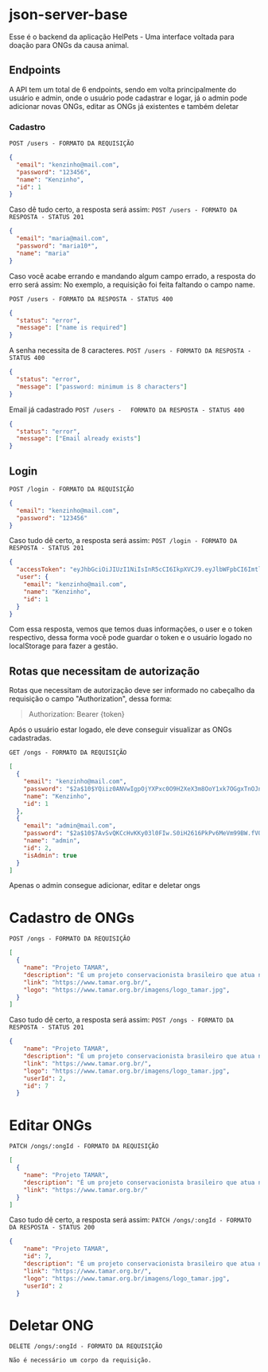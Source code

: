 # json-server-base

Esse é o backend da aplicação HelPets - Uma interface voltada para doação para ONGs da causa animal.

## Endpoints

A API tem um total de 6 endpoints, sendo em volta principalmente do usuário e admin, onde o usuário pode cadastrar e logar, já o admin pode adicionar novas ONGs, editar as ONGs já existentes e também deletar

### Cadastro

`POST /users - FORMATO DA REQUISIÇÃO`

```json
{
  "email": "kenzinho@mail.com",
  "password": "123456",
  "name": "Kenzinho",
  "id": 1
}
```

Caso dê tudo certo, a resposta será assim:
`POST /users - FORMATO DA RESPOSTA - STATUS 201`

```json
{
  "email": "maria@mail.com",
  "password": "maria10*",
  "name": "maria"
}
```

Caso você acabe errando e mandando algum campo errado, a resposta do erro será assim:
No exemplo, a requisição foi feita faltando o campo name.

`POST /users - FORMATO DA RESPOSTA - STATUS 400 `

```json
{
  "status": "error",
  "message": ["name is required"]
}
```

A senha necessita de 8 caracteres.
`POST /users - FORMATO DA RESPOSTA - STATUS 400`

```json
{
  "status": "error",
  "message": ["password: minimum is 8 characters"]
}
```

Email já cadastrado
`POST /users - `
` FORMATO DA RESPOSTA - STATUS 400`

```json
{
  "status": "error",
  "message": ["Email already exists"]
}
```

## Login

`POST /login - FORMATO DA REQUISIÇÃO`

```json
{
  "email": "kenzinho@mail.com",
  "password": "123456"
}
```

Caso tudo dê certo, a resposta será assim:
`POST /login - FORMATO DA RESPOSTA - STATUS 201`

```json
{
  "accessToken": "eyJhbGciOiJIUzI1NiIsInR5cCI6IkpXVCJ9.eyJlbWFpbCI6ImtlbnppbmhvQG1haWwuY29tIiwiaWF0IjoxNjgyNTQ0NzYwLCJleHAiOjE2ODI1NDgzNjAsInN1YiI6IjEifQ.6s9HJpiHPhxrJ7dIJeukxhgfmo73EaPF0LXXE7HD5dY",
  "user": {
    "email": "kenzinho@mail.com",
    "name": "Kenzinho",
    "id": 1
  }
}
```

Com essa resposta, vemos que temos duas informações, o user e o token respectivo, dessa forma você pode guardar o token e o usuário logado no localStorage para fazer a gestão.

## Rotas que necessitam de autorização

Rotas que necessitam de autorização deve ser informado no cabeçalho da requisição o campo "Authorization", dessa forma:

> Authorization: Bearer {token}

Após o usuário estar logado, ele deve conseguir visualizar as ONGs cadastradas.

`GET /ongs - FORMATO DA REQUISIÇÃO`

```json
[
  {
    "email": "kenzinho@mail.com",
    "password": "$2a$10$YQiiz0ANVwIgpOjYXPxc0O9H2XeX3m8OoY1xk7OGgxTnOJnsZU7FO",
    "name": "Kenzinho",
    "id": 1
  },
  {
    "email": "admin@mail.com",
    "password": "$2a$10$7AvSvQKCcHvKKy03l0FIw.S0iH2616PkPv6MeVm99BW.fVOppk/r.",
    "name": "admin",
    "id": 2,
    "isAdmin": true
  }
]
```

Apenas o admin consegue adicionar, editar e deletar ongs

# Cadastro de ONGs

`POST /ongs - FORMATO DA REQUISIÇÃO`

```json
[
  {
    "name": "Projeto TAMAR",
    "description": "É um projeto conservacionista brasileiro que atua na preservação das tartarugas-marinhas ameaçadas de extinção. É uma entidade de direito privado, sem fins lucrativos e fica sediado na Praia do Forte, no município de Mata de São João, no interior do estado da Bahia.",
    "link": "https://www.tamar.org.br/",
    "logo": "https://www.tamar.org.br/imagens/logo_tamar.jpg",
  }
]
```

Caso tudo dê certo, a resposta será assim:
`POST /ongs - FORMATO DA RESPOSTA - STATUS 201`

```json
{
    "name": "Projeto TAMAR",
    "description": "É um projeto conservacionista brasileiro que atua na preservação das tartarugas-marinhas ameaçadas de extinção. É uma entidade de direito privado, sem fins lucrativos e fica sediado na Praia do Forte, no município de Mata de São João, no interior do estado da Bahia.",
    "link": "https://www.tamar.org.br/",
    "logo": "https://www.tamar.org.br/imagens/logo_tamar.jpg",
    "userId": 2,
    "id": 7
  }
```

# Editar ONGs

`PATCH /ongs/:ongId - FORMATO DA REQUISIÇÃO`

```json
[
  {
    "name": "Projeto TAMAR",
    "description": "É um projeto conservacionista brasileiro que atua na preservação das tartarugas-marinhas ameaçadas de extinção. É uma entidade de direito privado, sem fins lucrativos e fica sediado na Praia do Forte, no município de Mata de São João, no interior do estado da Bahia.",
    "link": "https://www.tamar.org.br/"
  }
]
```
Caso tudo dê certo, a resposta será assim:
`PATCH /ongs/:ongId - FORMATO DA RESPOSTA - STATUS 200`

```json
{
    "name": "Projeto TAMAR",
    "id": 7,
    "description": "É um projeto conservacionista brasileiro que atua na preservação das tartarugas-marinhas ameaçadas de extinção. É uma entidade de direito privado, sem fins lucrativos e fica sediado na Praia do Forte, no município de Mata de São João, no interior do estado da Bahia.",
    "link": "https://www.tamar.org.br/",
    "logo": "https://www.tamar.org.br/imagens/logo_tamar.jpg",
    "userId": 2
  }
```

# Deletar ONG

`DELETE /ongs/:ongId - FORMATO DA REQUISIÇÃO`

```
Não é necessário um corpo da requisição.
```
